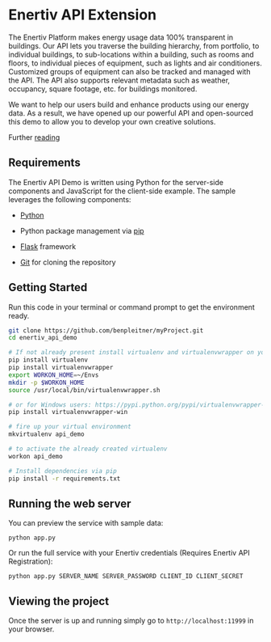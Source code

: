 # Enertiv API Extension

The Enertiv Platform makes energy usage data 100% transparent in buildings. Our API lets you traverse the building hierarchy, from portfolio, to individual buildings, to sub-locations within a building, such as rooms and floors, to individual pieces of equipment, such as lights and air conditioners. Customized groups of equipment can also be tracked and managed with the API. The API also supports relevant metadata such as weather, occupancy, square footage, etc. for buildings monitored.

We want to help our users build and enhance products using our energy data. As a result, we have opened up our powerful API and open-sourced this demo to allow you to develop your own creative solutions.

Further [reading](http://www.enertiv.com/api-docs/ "Enertiv API Docs")

## Requirements
The Enertiv API Demo is written using Python for the server-side components and JavaScript for the client-side example. The sample leverages the following components:

- [Python](https://www.python.org/downloads/ "Python")

- Python package management via [pip](http://pip.readthedocs.org/en/latest/installing.html "pip install")

- [Flask](http://flask.pocoo.org/ "Flask") framework

- [Git](https://help.github.com/articles/set-up-git/ "Installing Git") for cloning the repository 


## Getting Started
Run this code in your terminal or command prompt to get the environment ready.


```bash
git clone https://github.com/benpleitner/myProject.git
cd enertiv_api_demo

# If not already present install virtualenv and virtualenvwrapper on your system: Full instructions - http://virtualenvwrapper.readthedocs.org/en/latest/
pip install virtualenv
pip install virtualenvwrapper  
export WORKON_HOME=~/Envs
mkdir -p $WORKON_HOME
source /usr/local/bin/virtualenvwrapper.sh

# or for Windows users: https://pypi.python.org/pypi/virtualenvwrapper-win
pip install virtualenvwrapper-win

# fire up your virtual environment
mkvirtualenv api_demo

# to activate the already created virtualenv
workon api_demo

# Install dependencies via pip
pip install -r requirements.txt
```


## Running the web server

You can preview the service with sample data:

`python app.py`

Or run the full service with your Enertiv credentials (Requires Enertiv API Registration):

`python app.py SERVER_NAME SERVER_PASSWORD CLIENT_ID CLIENT_SECRET`

## Viewing the project

Once the server is up and running simply go to `http://localhost:11999` in your browser.